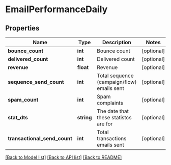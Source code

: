 # EmailPerformanceDaily

## Properties
Name | Type | Description | Notes
------------ | ------------- | ------------- | -------------
**bounce_count** | **int** | Bounce count | [optional] 
**delivered_count** | **int** | Delivered count | [optional] 
**revenue** | **float** | Revenue | [optional] 
**sequence_send_count** | **int** | Total sequence (campaign/flow) emails sent | [optional] 
**spam_count** | **int** | Spam complaints | [optional] 
**stat_dts** | **string** | The date that these statistcs are for | [optional] 
**transactional_send_count** | **int** | Total transactions emails sent | [optional] 

[[Back to Model list]](../README.md#documentation-for-models) [[Back to API list]](../README.md#documentation-for-api-endpoints) [[Back to README]](../README.md)



